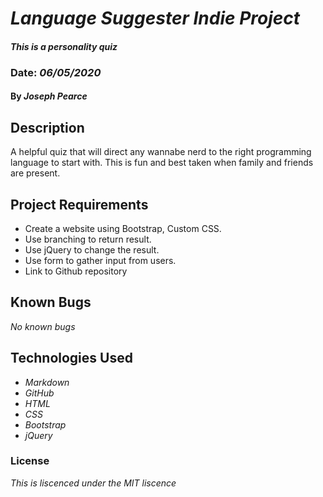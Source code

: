 # _Language Suggester Indie Project_

#### _This is a personality quiz_

### Date: _06/05/2020_

#### By _**Joseph Pearce**_

## Description

A helpful quiz that will direct any wannabe nerd to the right programming language to start with. This is fun and best taken when family and friends are present.

## Project Requirements

- Create a website using Bootstrap, Custom CSS.
- Use branching to return result.
- Use jQuery to change the result.
- Use form to gather input from users.
- Link to Github repository

## Known Bugs

_No known bugs_

## Technologies Used

- _Markdown_
- _GitHub_
- _HTML_
- _CSS_
- _Bootstrap_
- _jQuery_

### License

_This is liscenced under the MIT liscence_
